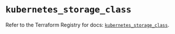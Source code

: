 # `kubernetes_storage_class`

Refer to the Terraform Registry for docs: [`kubernetes_storage_class`](https://registry.terraform.io/providers/hashicorp/kubernetes/2.25.2/docs/resources/storage_class).
